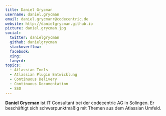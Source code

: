 ```yaml
---
title: Daniel Grycman
username: daniel.grycman
email: daniel.grycmanr@codecentric.de
website: http://danielgrycman.github.io
picture: daniel.grycman.jpg
social:
  twitter: danielgrycman
  github: danielgrycman
  stackoverflow: 
  facebook: 
  xing: 
  lanyrd: 
topics:
  - Atlassian Tools
  - Atlassian Plugin Entwicklung
  - Continuous Delivery
  - Continuous Documentation
  - SSO
---
```


**Daniel Grycman** ist IT Consultant bei der codecentric AG in Solingen. Er beschäftigt sich schwerpunktmäßig mit Themen aus dem Atlassian Umfeld.